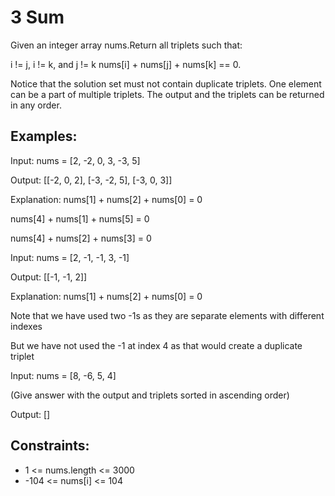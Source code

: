 # 3 Sum
Given an integer array nums.Return all triplets such that:

i != j, i != k, and j != k
nums[i] + nums[j] + nums[k] == 0.


Notice that the solution set must not contain duplicate triplets. One element can be a part of multiple triplets. The output and the triplets can be returned in any order.


## Examples:
Input: nums = [2, -2, 0, 3, -3, 5]

Output: [[-2, 0, 2], [-3, -2, 5], [-3, 0, 3]]

Explanation: nums[1] + nums[2] + nums[0] = 0

nums[4] + nums[1] + nums[5] = 0

nums[4] + nums[2] + nums[3] = 0

Input: nums = [2, -1, -1, 3, -1]

Output: [[-1, -1, 2]]

Explanation: nums[1] + nums[2] + nums[0] = 0

Note that we have used two -1s as they are separate elements with different indexes

But we have not used the -1 at index 4 as that would create a duplicate triplet

Input: nums = [8, -6, 5, 4]

(Give answer with the output and triplets sorted in ascending order)

Output:
[]

## Constraints:
- 1 <= nums.length <= 3000
- -104 <= nums[i] <= 104